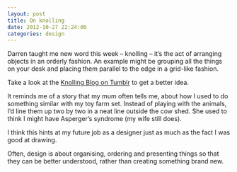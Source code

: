 ```yaml
---
layout: post
title: On knolling
date: 2012-10-27 22:24:00
categories: design
---
```


Darren taught me new word this week – knolling – it&#8217;s the act of arranging objects in an orderly fashion. An example might be grouping all the things on your desk and placing them parallel to the edge in a grid-like fashion.

<!--more-->

Take a look at the [Knolling Blog on Tumblr][1] to get a better idea.

It reminds me of a story that my mum often tells me, about how I used to do something similar with my toy farm set. Instead of playing with the animals, I&#8217;d line them up two by two in a neat line outside the cow shed. She used to think I might have Asperger&#8217;s syndrome (my wife still does).

I think this hints at my future job as a designer just as much as the fact I was good at drawing.

Often, design is about organising, ordering and presenting things so that they can be better understood, rather than creating something brand new.

 [1]: http://knollingblog.tumblr.com/